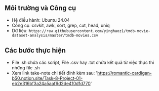## Môi trường và Công cụ
- Hệ điều hành: Ubuntu 24.04
- Công cụ: csvkit, awk, sort, grep, cut, head, uniq
- Dữ liệu: `https://raw.githubusercontent.com/yinghaoz1/tmdb-movie-dataset-analysis/master/tmdb-movies.csv`

## Các bước thực hiện
- File .sh chứa các script, File .csv hay .txt chứa kết quả từ việc thực thi những file .sh
- Xem link take-note chi tiết đính kèm sau: 'https://romantic-cardigan-b50.notion.site/Task-8-Project-01-eb2e316bf3a24a5aaf6d2de410d1d770'
